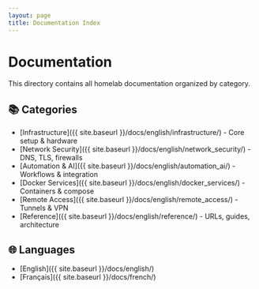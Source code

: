 ```yaml
---
layout: page
title: Documentation Index
---
```


# Documentation

This directory contains all homelab documentation organized by category.

## 📚 Categories

- [Infrastructure]({{ site.baseurl }}/docs/english/infrastructure/) - Core setup & hardware
- [Network Security]({{ site.baseurl }}/docs/english/network_security/) - DNS, TLS, firewalls
- [Automation & AI]({{ site.baseurl }}/docs/english/automation_ai/) - Workflows & integration
- [Docker Services]({{ site.baseurl }}/docs/english/docker_services/) - Containers & compose
- [Remote Access]({{ site.baseurl }}/docs/english/remote_access/) - Tunnels & VPN
- [Reference]({{ site.baseurl }}/docs/english/reference/) - URLs, guides, architecture

## 🌐 Languages

- [English]({{ site.baseurl }}/docs/english/)
- [Français]({{ site.baseurl }}/docs/french/)
